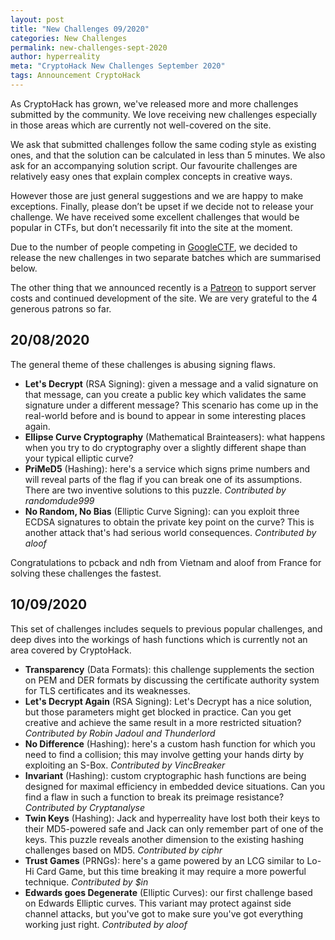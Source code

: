```yaml
---
layout: post
title: "New Challenges 09/2020"
categories: New Challenges
permalink: new-challenges-sept-2020
author: hyperreality
meta: "CryptoHack New Challenges September 2020"
tags: Announcement CryptoHack
---
```


As CryptoHack has grown, we've released more and more challenges submitted by the community. We love receiving new challenges especially in those areas which are currently not well-covered on the site.

We ask that submitted challenges follow the same coding style as existing ones, and that the solution can be calculated in less than 5 minutes. We also ask for an accompanying solution script. Our favourite challenges are relatively easy ones that explain complex concepts in creative ways.

However those are just general suggestions and we are happy to make exceptions. Finally, please don’t be upset if we decide not to release your challenge. We have received some excellent challenges that would be popular in CTFs, but don’t necessarily fit into the site at the moment.

Due to the number of people competing in [GoogleCTF](https://ctftime.org/event/1041), we decided to release the new challenges in two separate batches which are summarised below.

The other thing that we announced recently is a [Patreon](https://www.patreon.com/cryptohack) to support server costs and continued development of the site. We are very grateful to the 4 generous patrons so far.

## 20/08/2020

The general theme of these challenges is abusing signing flaws.

- **Let's Decrypt** (RSA Signing): given a message and a valid signature on that message, can you create a public key which validates the same signature under a different message? This scenario has come up in the real-world before and is bound to appear in some interesting places again.
- **Ellipse Curve Cryptography** (Mathematical Brainteasers): what happens when you try to do cryptography over a slightly different shape than your typical elliptic curve?
- **PriMeD5** (Hashing): here's a service which signs prime numbers and will reveal parts of the flag if you can break one of its assumptions. There are two inventive solutions to this puzzle. _Contributed by randomdude999_
- **No Random, No Bias** (Elliptic Curve Signing): can you exploit three ECDSA signatures to obtain the private key point on the curve? This is another attack that's had serious world consequences. _Contributed by aloof_

Congratulations to pcback and ndh from Vietnam and aloof from France for solving these challenges the fastest.


## 10/09/2020

This set of challenges includes sequels to previous popular challenges, and deep dives into the workings of hash functions which is currently not an area covered by CryptoHack.

- **Transparency** (Data Formats): this challenge supplements the section on PEM and DER formats by discussing the certificate authority system for TLS certificates and its weaknesses.
- **Let's Decrypt Again** (RSA Signing): Let's Decrypt has a nice solution, but those parameters might get blocked in practice. Can you get creative and achieve the same result in a more restricted situation? _Contributed by Robin Jadoul and Thunderlord_
- **No Difference** (Hashing): here's a custom hash function for which you need to find a collision; this may involve getting your hands dirty by exploiting an S-Box. _Contributed by VincBreaker_
- **Invariant** (Hashing): custom cryptographic hash functions are being designed for maximal efficiency in embedded device situations. Can you find a flaw in such a function to break its preimage resistance? _Contributed by Cryptanalyse_
- **Twin Keys** (Hashing): Jack and hyperreality have lost both their keys to their MD5-powered safe and Jack can only remember part of one of the keys. This puzzle reveals another dimension to the existing hashing challenges based on MD5. _Contributed by ciphr_
- **Trust Games** (PRNGs): here's a game powered by an LCG similar to Lo-Hi Card Game, but this time breaking it may require a more powerful technique. _Contributed by $in_
- **Edwards goes Degenerate** (Elliptic Curves): our first challenge based on Edwards Elliptic curves. This variant may protect against side channel attacks, but you've got to make sure you've got everything working just right. _Contributed by aloof_

